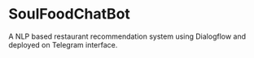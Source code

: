 # SoulFoodChatBot
A NLP based restaurant recommendation system using Dialogflow and deployed on Telegram interface.
